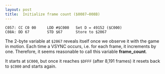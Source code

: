 ```yaml
---
layout: post
title:  Initialize frame count ($0087—008B)
---
```


```
C057: CC C0 00     LDD #$C000   Set D = 49152 ($C000)
C08A: DD 67        STD $67      Store to $2067
```

The 2-byte variable at `$2067` reveals itself once we observe it with the game in motion. Each time a VSYNC occurs, i.e. for each frame, it increments by one. Therefore, it seems reasonable to call this variable **frame_count**.

It starts at `$C000`, but once it reaches `$DFFF` (after 8,191 frames) it resets back to `$C000` and starts again.
